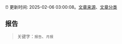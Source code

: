 :alarm_clock: 更新时间: 2025-02-06 03:00:08。[文章来源](/README.md)、[文章分类](/TAGS.md)

## 报告


> 关键字：`报告`、`月报`



